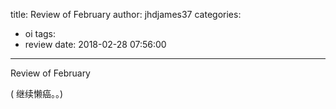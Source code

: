 title: Review of February
author: jhdjames37
categories:
  - oi
tags:
  - review
date: 2018-02-28 07:56:00
---
Review of February

( 继续懒癌。。)

<!-- more -->

